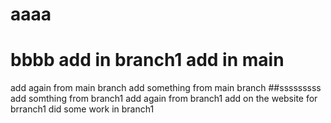 # aaaa
# bbbb add in branch1 add in main
add again from main branch
add something from main branch
##sssssssss
add somthing from branch1
add again from branch1
add on the website for brranch1
did some work in branch1
